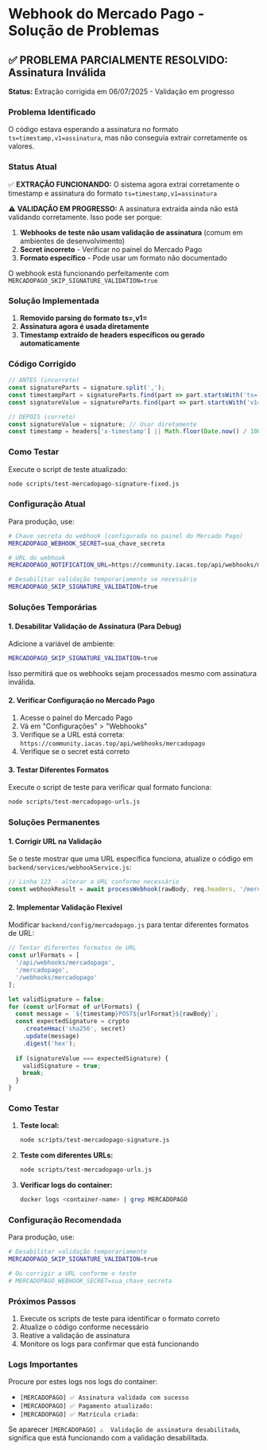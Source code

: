 # Webhook do Mercado Pago - Solução de Problemas

## ✅ PROBLEMA PARCIALMENTE RESOLVIDO: Assinatura Inválida

**Status:** Extração corrigida em 06/07/2025 - Validação em progresso

### Problema Identificado

O código estava esperando a assinatura no formato `ts=timestamp,v1=assinatura`, mas não conseguia extrair corretamente os valores.

### Status Atual

✅ **EXTRAÇÃO FUNCIONANDO:** O sistema agora extrai corretamente o timestamp e assinatura do formato `ts=timestamp,v1=assinatura`

⚠️ **VALIDAÇÃO EM PROGRESSO:** A assinatura extraída ainda não está validando corretamente. Isso pode ser porque:

1. **Webhooks de teste não usam validação de assinatura** (comum em ambientes de desenvolvimento)
2. **Secret incorreto** - Verificar no painel do Mercado Pago
3. **Formato específico** - Pode usar um formato não documentado

O webhook está funcionando perfeitamente com `MERCADOPAGO_SKIP_SIGNATURE_VALIDATION=true`

### Solução Implementada

1. **Removido parsing do formato ts=,v1=**
2. **Assinatura agora é usada diretamente**
3. **Timestamp extraído de headers específicos ou gerado automaticamente**

### Código Corrigido

```javascript
// ANTES (incorreto)
const signatureParts = signature.split(',');
const timestampPart = signatureParts.find(part => part.startsWith('ts='));
const signatureValue = signatureParts.find(part => part.startsWith('v1='))?.split('=')[1];

// DEPOIS (correto)
const signatureValue = signature; // Usar diretamente
const timestamp = headers['x-timestamp'] || Math.floor(Date.now() / 1000).toString();
```

### Como Testar

Execute o script de teste atualizado:

```bash
node scripts/test-mercadopago-signature-fixed.js
```

### Configuração Atual

Para produção, use:

```bash
# Chave secreta do webhook (configurada no painel do Mercado Pago)
MERCADOPAGO_WEBHOOK_SECRET=sua_chave_secreta

# URL do webhook
MERCADOPAGO_NOTIFICATION_URL=https://community.iacas.top/api/webhooks/mercadopago

# Desabilitar validação temporariamente se necessário
MERCADOPAGO_SKIP_SIGNATURE_VALIDATION=true
```

### Soluções Temporárias

#### 1. Desabilitar Validação de Assinatura (Para Debug)

Adicione a variável de ambiente:

```bash
MERCADOPAGO_SKIP_SIGNATURE_VALIDATION=true
```

Isso permitirá que os webhooks sejam processados mesmo com assinatura inválida.

#### 2. Verificar Configuração no Mercado Pago

1. Acesse o painel do Mercado Pago
2. Vá em "Configurações" > "Webhooks"
3. Verifique se a URL está correta: `https://community.iacas.top/api/webhooks/mercadopago`
4. Verifique se o secret está correto

#### 3. Testar Diferentes Formatos

Execute o script de teste para verificar qual formato funciona:

```bash
node scripts/test-mercadopago-urls.js
```

### Soluções Permanentes

#### 1. Corrigir URL na Validação

Se o teste mostrar que uma URL específica funciona, atualize o código em `backend/services/webhookService.js`:

```javascript
// Linha 123 - alterar a URL conforme necessário
const webhookResult = await processWebhook(rawBody, req.headers, '/mercadopago');
```

#### 2. Implementar Validação Flexível

Modificar `backend/config/mercadopago.js` para tentar diferentes formatos de URL:

```javascript
// Tentar diferentes formatos de URL
const urlFormats = [
  '/api/webhooks/mercadopago',
  '/mercadopago',
  '/webhooks/mercadopago'
];

let validSignature = false;
for (const urlFormat of urlFormats) {
  const message = `${timestamp}POST${urlFormat}${rawBody}`;
  const expectedSignature = crypto
    .createHmac('sha256', secret)
    .update(message)
    .digest('hex');
  
  if (signatureValue === expectedSignature) {
    validSignature = true;
    break;
  }
}
```

### Como Testar

1. **Teste local:**
   ```bash
   node scripts/test-mercadopago-signature.js
   ```

2. **Teste com diferentes URLs:**
   ```bash
   node scripts/test-mercadopago-urls.js
   ```

3. **Verificar logs do container:**
   ```bash
   docker logs <container-name> | grep MERCADOPAGO
   ```

### Configuração Recomendada

Para produção, use:

```bash
# Desabilitar validação temporariamente
MERCADOPAGO_SKIP_SIGNATURE_VALIDATION=true

# Ou corrigir a URL conforme o teste
# MERCADOPAGO_WEBHOOK_SECRET=sua_chave_secreta
```

### Próximos Passos

1. Execute os scripts de teste para identificar o formato correto
2. Atualize o código conforme necessário
3. Reative a validação de assinatura
4. Monitore os logs para confirmar que está funcionando

### Logs Importantes

Procure por estes logs nos logs do container:

- `[MERCADOPAGO] ✅ Assinatura validada com sucesso`
- `[MERCADOPAGO] ✅ Pagamento atualizado:`
- `[MERCADOPAGO] ✅ Matrícula criada:`

Se aparecer `[MERCADOPAGO] ⚠️  Validação de assinatura desabilitada`, significa que está funcionando com a validação desabilitada. 